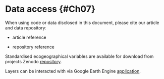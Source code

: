 # Data access {#Ch07}

When using code or data disclosed in this document, please cite our article and 
data repository:

- article reference

- repository reference


Standardised ecogeographical variables are available for download from projects 
Zenodo [repository]().


Layers can be interacted with via Google Earth Engine [application](https://aavj.users.earthengine.app/view/egvs-2024).
